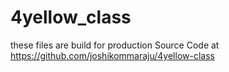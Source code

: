 # 4yellow_class
these files are build for production
Source Code at https://github.com/joshikommaraju/4yellow-class
